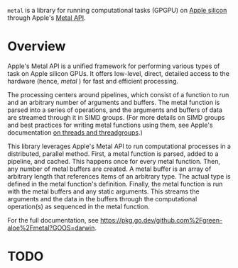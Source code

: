 `metal` is a library for running computational tasks (GPGPU) on [Apple silicon](https://en.wikipedia.org/wiki/Apple_silicon) through Apple's [Metal API](https://developer.apple.com/metal/).

# Overview

Apple's Metal API
is a unified framework
for performing various types of task
on Apple silicon GPUs.
It offers low-level, direct, detailed access
to the hardware (hence, _metal_ )
for fast and efficient processing.

The processing centers around pipelines,
which consist of
a function to run
and an arbitrary number of arguments and buffers.
The metal function is parsed
into a series of operations,
and the arguments and buffers of data
are streamed through it
in SIMD groups.
(For more details on SIMD groups
and best practices
for writing metal functions using them,
see Apple's documentation [on threads and threadgroups](https://developer.apple.com/documentation/metal/compute_passes/creating_threads_and_threadgroups#2928931).)

This library
leverages Apple's Metal API
to run computational processes
in a distributed, parallel method.
First,
a metal function is parsed,
added to a pipeline,
and cached.
This happens once
for every metal function.
Then,
any number of metal buffers
are created.
A metal buffer
is an array
of arbitrary length
that references items
of an arbitrary type.
The actual type
is defined in the metal function's definition.
Finally,
the metal function
is run
with the metal buffers
and any static arguments.
This streams
the arguments and the data in the buffers
through the computational operation(s)
as sequenced in the metal function.

For the full documentation, see https://pkg.go.dev/github.com%2Fgreen-aloe%2Fmetal?GOOS=darwin.

# TODO